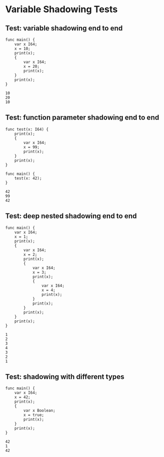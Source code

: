 # Variable Shadowing Tests

## Test: variable shadowing end to end
```zong-program
func main() {
    var x I64;
    x = 10;
    print(x);
    {
        var x I64;
        x = 20;
        print(x);
    }
    print(x);
}
```
```execute
10
20
10
```

## Test: function parameter shadowing end to end
```zong-program
func test(x: I64) {
    print(x);
    {
        var x I64;
        x = 99;
        print(x);
    }
    print(x);
}

func main() {
    test(x: 42);
}
```
```execute
42
99
42
```

## Test: deep nested shadowing end to end
```zong-program
func main() {
    var x I64;
    x = 1;
    print(x);
    {
        var x I64;
        x = 2;
        print(x);
        {
            var x I64;
            x = 3;
            print(x);
            {
                var x I64;
                x = 4;
                print(x);
            }
            print(x);
        }
        print(x);
    }
    print(x);
}
```
```execute
1
2
3
4
3
2
1
```

## Test: shadowing with different types
```zong-program
func main() {
    var x I64;
    x = 42;
    print(x);
    {
        var x Boolean;
        x = true;
        print(x);
    }
    print(x);
}
```
```execute
42
1
42
```